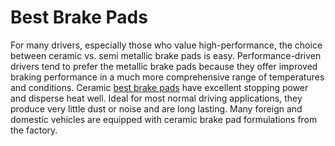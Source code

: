 # Best Brake Pads
For many drivers, especially those who value high-performance, the choice between ceramic vs. semi metallic brake pads is easy. Performance-driven drivers tend to prefer the metallic brake pads because they offer improved braking performance in a much more comprehensive range of temperatures and conditions.
Ceramic [best brake pads](https://nrsbrakes.com/) have excellent stopping power and disperse heat well. Ideal for most normal driving applications, they produce very little dust or noise and are long lasting. Many foreign and domestic vehicles are equipped with ceramic brake pad formulations from the factory.
